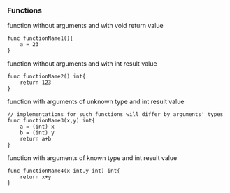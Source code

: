 ### Functions

function without arguments and with void return value
 
    func functionName1(){
        a = 23
    }

function without arguments and with int result value 

    func functionName2() int{
        return 123
    }
    
function with arguments of unknown type and int result value
 
    // implementations for such functions will differ by arguments' types
    func functionName3(x,y) int{
        a = (int) x
        b = (int) y
        return a+b
    }
   
function with arguments of known type and int result value

    func functionName4(x int,y int) int{
        return x+y
    }
